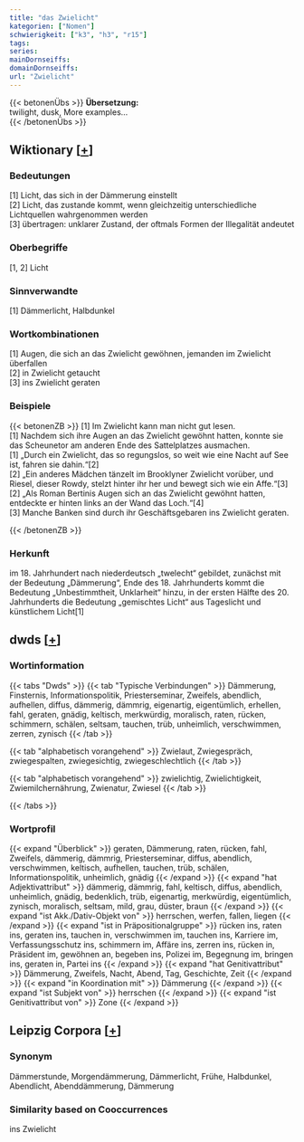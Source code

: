 ```yaml
---
title: "das Zwielicht"
kategorien: ["Nomen"]
schwierigkeit: ["k3", "h3", "r15"]
tags:
series:
mainDornseiffs:
domainDornseiffs:
url: "Zwielicht"
---
```


{{< betonenÜbs >}}
**Übersetzung:**  
twilight, dusk, More examples...  
{{< /betonenÜbs >}}

## Wiktionary [[+](https://de.wiktionary.org/wiki/Zwielicht)]

### Bedeutungen
[1] Licht, das sich in der Dämmerung einstellt  
[2] Licht, das zustande kommt, wenn gleichzeitig unterschiedliche Lichtquellen wahrgenommen werden  
[3] übertragen: unklarer Zustand, der oftmals Formen der Illegalität andeutet  

### Oberbegriffe
[1, 2] Licht  

### Sinnverwandte
[1] Dämmerlicht, Halbdunkel  

### Wortkombinationen
[1] Augen, die sich an das Zwielicht gewöhnen, jemanden im Zwielicht überfallen  
[2] in Zwielicht getaucht  
[3] ins Zwielicht geraten  

### Beispiele
{{< betonenZB >}}
[1] Im Zwielicht kann man nicht gut lesen.  
[1] Nachdem sich ihre Augen an das Zwielicht gewöhnt hatten, konnte sie das Scheunetor am anderen Ende des Sattelplatzes ausmachen.  
[1] „Durch ein Zwielicht, das so regungslos, so weit wie eine Nacht auf See ist, fahren sie dahin.“[2]  
[2] „Ein anderes Mädchen tänzelt im Brooklyner Zwielicht vorüber, und Riesel, dieser Rowdy, stelzt hinter ihr her und bewegt sich wie ein Affe.“[3]  
[2] „Als Roman Bertinis Augen sich an das Zwielicht gewöhnt hatten, entdeckte er hinten links an der Wand das Loch.“[4]  
[3] Manche Banken sind durch ihr Geschäftsgebaren ins Zwielicht geraten.  

{{< /betonenZB >}}
### Herkunft
im 18. Jahrhundert nach niederdeutsch „twelecht“ gebildet, zunächst mit der Bedeutung „Dämmerung“, Ende des 18. Jahrhunderts kommt die Bedeutung „Unbestimmtheit, Unklarheit“ hinzu, in der ersten Hälfte des 20. Jahrhunderts die Bedeutung „gemischtes Licht“ aus Tageslicht und künstlichem Licht[1]  



## dwds [[+](https://www.dwds.de/wb/Zwielicht)]

### Wortinformation
{{< tabs "Dwds" >}}
{{< tab "Typische Verbindungen" >}}
Dämmerung, Finsternis, Informationspolitik, Priesterseminar, Zweifels, abendlich, aufhellen, diffus, dämmerig, dämmrig, eigenartig, eigentümlich, erhellen, fahl, geraten, gnädig, keltisch, merkwürdig, moralisch, raten, rücken, schimmern, schälen, seltsam, tauchen, trüb, unheimlich, verschwimmen, zerren, zynisch
{{< /tab >}}

{{< tab "alphabetisch vorangehend" >}}
Zwielaut, Zwiegespräch, zwiegespalten, zwiegesichtig, zwiegeschlechtlich
{{< /tab >}}

{{< tab "alphabetisch vorangehend" >}}
zwielichtig, Zwielichtigkeit, Zwiemilchernährung, Zwienatur, Zwiesel
{{< /tab >}}

{{< /tabs >}}

### Wortprofil
{{< expand "Überblick" >}} geraten, Dämmerung, raten, rücken, fahl, Zweifels, dämmerig, dämmrig, Priesterseminar, diffus, abendlich, verschwimmen, keltisch, aufhellen, tauchen, trüb, schälen, Informationspolitik, unheimlich, gnädig {{< /expand >}}
{{< expand "hat Adjektivattribut" >}} dämmerig, dämmrig, fahl, keltisch, diffus, abendlich, unheimlich, gnädig, bedenklich, trüb, eigenartig, merkwürdig, eigentümlich, zynisch, moralisch, seltsam, mild, grau, düster, braun {{< /expand >}}
{{< expand "ist Akk./Dativ-Objekt von" >}} herrschen, werfen, fallen, liegen {{< /expand >}}
{{< expand "ist in Präpositionalgruppe" >}} rücken ins, raten ins, geraten ins, tauchen in, verschwimmen im, tauchen ins, Karriere im, Verfassungsschutz ins, schimmern im, Affäre ins, zerren ins, rücken in, Präsident im, gewöhnen an, begeben ins, Polizei im, Begegnung im, bringen ins, geraten in, Partei ins {{< /expand >}}
{{< expand "hat Genitivattribut" >}} Dämmerung, Zweifels, Nacht, Abend, Tag, Geschichte, Zeit {{< /expand >}}
{{< expand "in Koordination mit" >}} Dämmerung {{< /expand >}}
{{< expand "ist Subjekt von" >}} herrschen {{< /expand >}}
{{< expand "ist Genitivattribut von" >}} Zone {{< /expand >}}

## Leipzig Corpora [[+](https://corpora.uni-leipzig.de/en/res?word=Zwielicht&corpusId=deu_newscrawl-public_2018)]


### Synonym
Dämmerstunde, Morgendämmerung, Dämmerlicht, Frühe, Halbdunkel, Abendlicht, Abenddämmerung, Dämmerung


### Similarity based on Cooccurrences
ins Zwielicht

